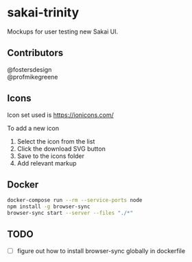 # sakai-trinity

Mockups for user testing new Sakai UI.

## Contributors

@fostersdesign  
@profmikegreene  

## Icons

Icon set used is <https://ionicons.com/>

To add a new icon

1. Select the icon from the list
2. Click the download SVG button
3. Save to the icons folder
4. Add relevant markup

## Docker

```sh
docker-compose run --rm --service-ports node
npm install -g browser-sync
browser-sync start --server --files "./*"
```

## TODO

- [ ] figure out how to install browser-sync globally in dockerfile
